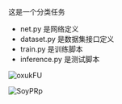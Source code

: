 这是一个分类任务

* net.py 是网络定义
* dataset.py 是数据集接口定义
* train.py 是训练脚本
* inference.py 是测试脚本

![oxukFU](https://oss.images.shujudaka.com/uPic/oxukFU.png)

![SoyPRp](https://oss.images.shujudaka.com/uPic/SoyPRp.png)
